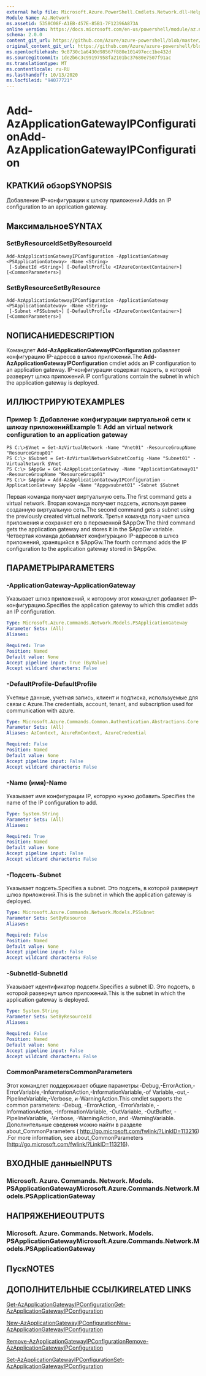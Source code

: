 ```yaml
---
external help file: Microsoft.Azure.PowerShell.Cmdlets.Network.dll-Help.xml
Module Name: Az.Network
ms.assetid: 5358C08F-A1EB-457E-85B1-7F12396A873A
online version: https://docs.microsoft.com/en-us/powershell/module/az.network/add-azapplicationgatewayipconfiguration
schema: 2.0.0
content_git_url: https://github.com/Azure/azure-powershell/blob/master/src/Network/Network/help/Add-AzApplicationGatewayIPConfiguration.md
original_content_git_url: https://github.com/Azure/azure-powershell/blob/master/src/Network/Network/help/Add-AzApplicationGatewayIPConfiguration.md
ms.openlocfilehash: 9c8730c1a6430d98567f880e101497ecc1be432d
ms.sourcegitcommit: 1de2b6c3c99197958fa2101bc37680e7507f91ac
ms.translationtype: MT
ms.contentlocale: ru-RU
ms.lasthandoff: 10/13/2020
ms.locfileid: "94077721"
---
```

# <span data-ttu-id="c4ab5-101">Add-AzApplicationGatewayIPConfiguration</span><span class="sxs-lookup"><span data-stu-id="c4ab5-101">Add-AzApplicationGatewayIPConfiguration</span></span>

## <span data-ttu-id="c4ab5-102">КРАТКИй обзор</span><span class="sxs-lookup"><span data-stu-id="c4ab5-102">SYNOPSIS</span></span>
<span data-ttu-id="c4ab5-103">Добавление IP-конфигурации к шлюзу приложений.</span><span class="sxs-lookup"><span data-stu-id="c4ab5-103">Adds an IP configuration to an application gateway.</span></span>

## <span data-ttu-id="c4ab5-104">Максимальное</span><span class="sxs-lookup"><span data-stu-id="c4ab5-104">SYNTAX</span></span>

### <span data-ttu-id="c4ab5-105">SetByResourceId</span><span class="sxs-lookup"><span data-stu-id="c4ab5-105">SetByResourceId</span></span>
```
Add-AzApplicationGatewayIPConfiguration -ApplicationGateway <PSApplicationGateway> -Name <String>
 [-SubnetId <String>] [-DefaultProfile <IAzureContextContainer>] [<CommonParameters>]
```

### <span data-ttu-id="c4ab5-106">SetByResource</span><span class="sxs-lookup"><span data-stu-id="c4ab5-106">SetByResource</span></span>
```
Add-AzApplicationGatewayIPConfiguration -ApplicationGateway <PSApplicationGateway> -Name <String>
 [-Subnet <PSSubnet>] [-DefaultProfile <IAzureContextContainer>] [<CommonParameters>]
```

## <span data-ttu-id="c4ab5-107">NОПИСАНИЕ</span><span class="sxs-lookup"><span data-stu-id="c4ab5-107">DESCRIPTION</span></span>
<span data-ttu-id="c4ab5-108">Командлет **Add-AzApplicationGatewayIPConfiguration** добавляет конфигурацию IP-адресов в шлюз приложений.</span><span class="sxs-lookup"><span data-stu-id="c4ab5-108">The **Add-AzApplicationGatewayIPConfiguration** cmdlet adds an IP configuration to an application gateway.</span></span>
<span data-ttu-id="c4ab5-109">IP-конфигурации содержат подсеть, в которой развернут шлюз приложений.</span><span class="sxs-lookup"><span data-stu-id="c4ab5-109">IP configurations contain the subnet in which the application gateway is deployed.</span></span>

## <span data-ttu-id="c4ab5-110">ИЛЛЮСТРИРУЮТ</span><span class="sxs-lookup"><span data-stu-id="c4ab5-110">EXAMPLES</span></span>

### <span data-ttu-id="c4ab5-111">Пример 1: Добавление конфигурации виртуальной сети к шлюзу приложений</span><span class="sxs-lookup"><span data-stu-id="c4ab5-111">Example 1: Add an virtual network configuration to an application gateway</span></span>
```
PS C:\>$Vnet = Get-AzVirtualNetwork -Name "Vnet01" -ResourceGroupName "ResourceGroup01"
PS C:\> $Subnet = Get-AzVirtualNetworkSubnetConfig -Name "Subnet01" -VirtualNetwork $Vnet 
PS C:\> $AppGw = Get-AzApplicationGateway -Name "ApplicationGateway01" -ResourceGroupName "ResourceGroup01"
PS C:\> $AppGw = Add-AzApplicationGatewayIPConfiguration -ApplicationGateway $AppGw -Name "Appgwsubnet01" -Subnet $Subnet
```

<span data-ttu-id="c4ab5-112">Первая команда получает виртуальную сеть.</span><span class="sxs-lookup"><span data-stu-id="c4ab5-112">The first command gets a virtual network.</span></span>
<span data-ttu-id="c4ab5-113">Вторая команда получает подсеть, используя ранее созданную виртуальную сеть.</span><span class="sxs-lookup"><span data-stu-id="c4ab5-113">The second command gets a subnet using the previously created virtual network.</span></span>
<span data-ttu-id="c4ab5-114">Третья команда получает шлюз приложения и сохраняет его в переменной $AppGw.</span><span class="sxs-lookup"><span data-stu-id="c4ab5-114">The third command gets the application gateway and stores it in the $AppGw variable.</span></span>
<span data-ttu-id="c4ab5-115">Четвертая команда добавляет конфигурацию IP-адресов в шлюз приложений, хранящийся в $AppGw.</span><span class="sxs-lookup"><span data-stu-id="c4ab5-115">The fourth command adds the IP configuration to the application gateway stored in $AppGw.</span></span>

## <span data-ttu-id="c4ab5-116">ПАРАМЕТРЫ</span><span class="sxs-lookup"><span data-stu-id="c4ab5-116">PARAMETERS</span></span>

### <span data-ttu-id="c4ab5-117">-ApplicationGateway</span><span class="sxs-lookup"><span data-stu-id="c4ab5-117">-ApplicationGateway</span></span>
<span data-ttu-id="c4ab5-118">Указывает шлюз приложений, к которому этот командлет добавляет IP-конфигурацию.</span><span class="sxs-lookup"><span data-stu-id="c4ab5-118">Specifies the application gateway to which this cmdlet adds an IP configuration.</span></span>

```yaml
Type: Microsoft.Azure.Commands.Network.Models.PSApplicationGateway
Parameter Sets: (All)
Aliases:

Required: True
Position: Named
Default value: None
Accept pipeline input: True (ByValue)
Accept wildcard characters: False
```

### <span data-ttu-id="c4ab5-119">-DefaultProfile</span><span class="sxs-lookup"><span data-stu-id="c4ab5-119">-DefaultProfile</span></span>
<span data-ttu-id="c4ab5-120">Учетные данные, учетная запись, клиент и подписка, используемые для связи с Azure.</span><span class="sxs-lookup"><span data-stu-id="c4ab5-120">The credentials, account, tenant, and subscription used for communication with azure.</span></span>

```yaml
Type: Microsoft.Azure.Commands.Common.Authentication.Abstractions.Core.IAzureContextContainer
Parameter Sets: (All)
Aliases: AzContext, AzureRmContext, AzureCredential

Required: False
Position: Named
Default value: None
Accept pipeline input: False
Accept wildcard characters: False
```

### <span data-ttu-id="c4ab5-121">-Name (имя)</span><span class="sxs-lookup"><span data-stu-id="c4ab5-121">-Name</span></span>
<span data-ttu-id="c4ab5-122">Указывает имя конфигурации IP, которую нужно добавить.</span><span class="sxs-lookup"><span data-stu-id="c4ab5-122">Specifies the name of the IP configuration to add.</span></span>

```yaml
Type: System.String
Parameter Sets: (All)
Aliases:

Required: True
Position: Named
Default value: None
Accept pipeline input: False
Accept wildcard characters: False
```

### <span data-ttu-id="c4ab5-123">-Подсеть</span><span class="sxs-lookup"><span data-stu-id="c4ab5-123">-Subnet</span></span>
<span data-ttu-id="c4ab5-124">Указывает подсеть.</span><span class="sxs-lookup"><span data-stu-id="c4ab5-124">Specifies a subnet.</span></span>
<span data-ttu-id="c4ab5-125">Это подсеть, в которой развернут шлюз приложений.</span><span class="sxs-lookup"><span data-stu-id="c4ab5-125">This is the subnet in which the application gateway is deployed.</span></span>

```yaml
Type: Microsoft.Azure.Commands.Network.Models.PSSubnet
Parameter Sets: SetByResource
Aliases:

Required: False
Position: Named
Default value: None
Accept pipeline input: False
Accept wildcard characters: False
```

### <span data-ttu-id="c4ab5-126">-SubnetId</span><span class="sxs-lookup"><span data-stu-id="c4ab5-126">-SubnetId</span></span>
<span data-ttu-id="c4ab5-127">Указывает идентификатор подсети.</span><span class="sxs-lookup"><span data-stu-id="c4ab5-127">Specifies a subnet ID.</span></span>
<span data-ttu-id="c4ab5-128">Это подсеть, в которой развернут шлюз приложений.</span><span class="sxs-lookup"><span data-stu-id="c4ab5-128">This is the subnet in which the application gateway is deployed.</span></span>

```yaml
Type: System.String
Parameter Sets: SetByResourceId
Aliases:

Required: False
Position: Named
Default value: None
Accept pipeline input: False
Accept wildcard characters: False
```

### <span data-ttu-id="c4ab5-129">CommonParameters</span><span class="sxs-lookup"><span data-stu-id="c4ab5-129">CommonParameters</span></span>
<span data-ttu-id="c4ab5-130">Этот командлет поддерживает общие параметры:-Debug,-ErrorAction,-ErrorVariable,-InformationAction,-InformationVariable,-of Variable,-out,-PipelineVariable,-Verbose, и-WarningAction.</span><span class="sxs-lookup"><span data-stu-id="c4ab5-130">This cmdlet supports the common parameters: -Debug, -ErrorAction, -ErrorVariable, -InformationAction, -InformationVariable, -OutVariable, -OutBuffer, -PipelineVariable, -Verbose, -WarningAction, and -WarningVariable.</span></span> <span data-ttu-id="c4ab5-131">Дополнительные сведения можно найти в разделе about_CommonParameters ( http://go.microsoft.com/fwlink/?LinkID=113216) .</span><span class="sxs-lookup"><span data-stu-id="c4ab5-131">For more information, see about_CommonParameters (http://go.microsoft.com/fwlink/?LinkID=113216).</span></span>

## <span data-ttu-id="c4ab5-132">ВХОДНЫЕ данные</span><span class="sxs-lookup"><span data-stu-id="c4ab5-132">INPUTS</span></span>

### <span data-ttu-id="c4ab5-133">Microsoft. Azure. Commands. Network. Models. PSApplicationGateway</span><span class="sxs-lookup"><span data-stu-id="c4ab5-133">Microsoft.Azure.Commands.Network.Models.PSApplicationGateway</span></span>

## <span data-ttu-id="c4ab5-134">НАПРЯЖЕНИЕ</span><span class="sxs-lookup"><span data-stu-id="c4ab5-134">OUTPUTS</span></span>

### <span data-ttu-id="c4ab5-135">Microsoft. Azure. Commands. Network. Models. PSApplicationGateway</span><span class="sxs-lookup"><span data-stu-id="c4ab5-135">Microsoft.Azure.Commands.Network.Models.PSApplicationGateway</span></span>

## <span data-ttu-id="c4ab5-136">Пуск</span><span class="sxs-lookup"><span data-stu-id="c4ab5-136">NOTES</span></span>

## <span data-ttu-id="c4ab5-137">ДОПОЛНИТЕЛЬНЫЕ ССЫЛКИ</span><span class="sxs-lookup"><span data-stu-id="c4ab5-137">RELATED LINKS</span></span>

[<span data-ttu-id="c4ab5-138">Get-AzApplicationGatewayIPConfiguration</span><span class="sxs-lookup"><span data-stu-id="c4ab5-138">Get-AzApplicationGatewayIPConfiguration</span></span>](./Get-AzApplicationGatewayIPConfiguration.md)

[<span data-ttu-id="c4ab5-139">New-AzApplicationGatewayIPConfiguration</span><span class="sxs-lookup"><span data-stu-id="c4ab5-139">New-AzApplicationGatewayIPConfiguration</span></span>](./New-AzApplicationGatewayIPConfiguration.md)

[<span data-ttu-id="c4ab5-140">Remove-AzApplicationGatewayIPConfiguration</span><span class="sxs-lookup"><span data-stu-id="c4ab5-140">Remove-AzApplicationGatewayIPConfiguration</span></span>](./Remove-AzApplicationGatewayIPConfiguration.md)

[<span data-ttu-id="c4ab5-141">Set-AzApplicationGatewayIPConfiguration</span><span class="sxs-lookup"><span data-stu-id="c4ab5-141">Set-AzApplicationGatewayIPConfiguration</span></span>](./Set-AzApplicationGatewayIPConfiguration.md)


